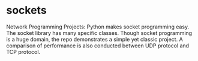 # sockets
Network Programming Projects:
Python makes socket programming easy. The socket library has many specific classes. Though socket programming is a huge domain, the repo demonstrates a simple yet classic project. A comparison of performance is also conducted between UDP protocol and TCP protocol.
